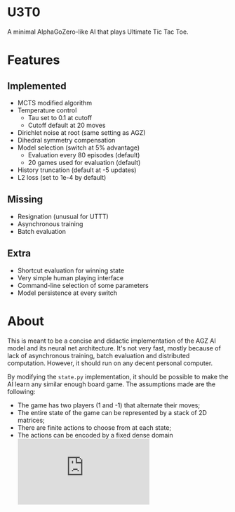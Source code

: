 # U3T0
A minimal AlphaGoZero-like AI that plays Ultimate Tic Tac Toe.

# Features
## Implemented
- MCTS modified algorithm
- Temperature control
  - Tau set to 0.1 at cutoff
  - Cutoff default at 20 moves
- Dirichlet noise at root (same setting as AGZ)
- Dihedral symmetry compensation
- Model selection (switch at 5% advantage)
  - Evaluation every 80 episodes (default)
  - 20 games used for evaluation (default)
- History truncation (default at -5 updates)
- L2 loss (set to 1e-4 by default)

## Missing
- Resignation (unusual for UTTT)
- Asynchronous training
- Batch evaluation

## Extra
- Shortcut evaluation for winning state
- Very simple human playing interface
- Command-line selection of some parameters
- Model persistence at every switch

# About
This is meant to be a concise and didactic implementation of the AGZ AI model and its neural net architecture. It's not very fast, mostly because of lack of asynchronous training, batch evaluation and distributed computation. However, it should run on any decent personal computer.

By modifying the `state.py` implementation, it should be possible to make the AI learn any similar enough board game. The assumptions made are the following:

- The game has two players (1 and -1) that alternate their moves;
- The entire state of the game can be represented by a stack of 2D matrices;
- There are finite actions to choose from at each state;
- The actions can be encoded by a fixed dense domain ![domain](http://latex.codecogs.com/svg.latex?%5B0%2C%20k%5D%20%5Cin%20%5Cmathbb%7BZ%7D%5E&plus;)
